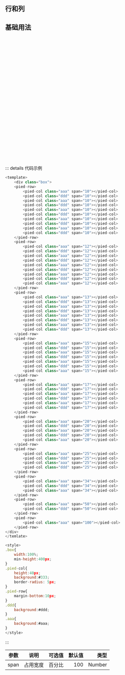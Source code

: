## 行和列

## 基础用法

<div class="box">
    <pied-row>
        <pied-col class="aaa" :span="10"></pied-col>
        <pied-col class="ddd" :span="10"></pied-col>
        <pied-col class="aaa" :span="10"></pied-col>
        <pied-col class="ddd" :span="10"></pied-col>
        <pied-col class="aaa" :span="10"></pied-col>
        <pied-col class="ddd" :span="10"></pied-col>
        <pied-col class="aaa" :span="10"></pied-col>
        <pied-col class="ddd" :span="10"></pied-col>
        <pied-col class="aaa" :span="10"></pied-col>
        <pied-col class="ddd" :span="10"></pied-col>
    </pied-row>
    <pied-row>
        <pied-col class="aaa" :span="12"></pied-col>
        <pied-col class="ddd" :span="12"></pied-col>
        <pied-col class="aaa" :span="12"></pied-col>
        <pied-col class="ddd" :span="12"></pied-col>
        <pied-col class="aaa" :span="12"></pied-col>
        <pied-col class="ddd" :span="12"></pied-col>
        <pied-col class="aaa" :span="12"></pied-col>
        <pied-col class="ddd" :span="12"></pied-col>
        <pied-col class="aaa" :span="12"></pied-col>
    </pied-row>
    <pied-row>
        <pied-col class="aaa" :span="13"></pied-col>
        <pied-col class="ddd" :span="13"></pied-col>
        <pied-col class="aaa" :span="13"></pied-col>
        <pied-col class="ddd" :span="13"></pied-col>
        <pied-col class="aaa" :span="13"></pied-col>
        <pied-col class="ddd" :span="13"></pied-col>
        <pied-col class="aaa" :span="13"></pied-col>
        <pied-col class="ddd" :span="13"></pied-col>
    </pied-row>
    <pied-row>
        <pied-col class="aaa" :span="15"></pied-col>
        <pied-col class="ddd" :span="15"></pied-col>
        <pied-col class="aaa" :span="15"></pied-col>
        <pied-col class="ddd" :span="15"></pied-col>
        <pied-col class="aaa" :span="15"></pied-col>
        <pied-col class="ddd" :span="15"></pied-col>
        <pied-col class="aaa" :span="15"></pied-col>
    </pied-row>
    <pied-row>
        <pied-col class="aaa" :span="17"></pied-col>
        <pied-col class="ddd" :span="17"></pied-col>
        <pied-col class="aaa" :span="17"></pied-col>
        <pied-col class="ddd" :span="17"></pied-col>
        <pied-col class="aaa" :span="17"></pied-col>
        <pied-col class="ddd" :span="17"></pied-col>
    </pied-row>
    <pied-row>
        <pied-col class="aaa" :span="20"></pied-col>
        <pied-col class="ddd" :span="20"></pied-col>
        <pied-col class="aaa" :span="20"></pied-col>
        <pied-col class="ddd" :span="20"></pied-col>
        <pied-col class="aaa" :span="20"></pied-col>
    </pied-row>
    <pied-row>
        <pied-col class="aaa" :span="25"></pied-col>
        <pied-col class="ddd" :span="25"></pied-col>
        <pied-col class="aaa" :span="25"></pied-col>
        <pied-col class="ddd" :span="25"></pied-col>
    </pied-row>
    <pied-row>
        <pied-col class="aaa" :span="34"></pied-col>
        <pied-col class="ddd" :span="34"></pied-col>
        <pied-col class="aaa" :span="34"></pied-col>
    </pied-row>
    <pied-row>
        <pied-col class="aaa" :span="50"></pied-col>
        <pied-col class="ddd" :span="50"></pied-col>
    </pied-row>
    <pied-row>
        <pied-col class="aaa" :span="100"></pied-col>
    </pied-row>
</div>

::: details 代码示例
```js
<template>
    <div class="box">
    <pied-row>
        <pied-col class="aaa" span="10"></pied-col>
        <pied-col class="ddd" span="10"></pied-col>
        <pied-col class="aaa" span="10"></pied-col>
        <pied-col class="ddd" span="10"></pied-col>
        <pied-col class="aaa" span="10"></pied-col>
        <pied-col class="ddd" span="10"></pied-col>
        <pied-col class="aaa" span="10"></pied-col>
        <pied-col class="ddd" span="10"></pied-col>
        <pied-col class="aaa" span="10"></pied-col>
        <pied-col class="ddd" span="10"></pied-col>
    </pied-row>
    <pied-row>
        <pied-col class="aaa" span="12"></pied-col>
        <pied-col class="ddd" span="12"></pied-col>
        <pied-col class="aaa" span="12"></pied-col>
        <pied-col class="ddd" span="12"></pied-col>
        <pied-col class="aaa" span="12"></pied-col>
        <pied-col class="ddd" span="12"></pied-col>
        <pied-col class="aaa" span="12"></pied-col>
        <pied-col class="ddd" span="12"></pied-col>
        <pied-col class="aaa" span="12"></pied-col>
    </pied-row>
    <pied-row>
        <pied-col class="aaa" span="13"></pied-col>
        <pied-col class="ddd" span="13"></pied-col>
        <pied-col class="aaa" span="13"></pied-col>
        <pied-col class="ddd" span="13"></pied-col>
        <pied-col class="aaa" span="13"></pied-col>
        <pied-col class="ddd" span="13"></pied-col>
        <pied-col class="aaa" span="13"></pied-col>
        <pied-col class="ddd" span="13"></pied-col>
    </pied-row>
    <pied-row>
        <pied-col class="aaa" span="15"></pied-col>
        <pied-col class="ddd" span="15"></pied-col>
        <pied-col class="aaa" span="15"></pied-col>
        <pied-col class="ddd" span="15"></pied-col>
        <pied-col class="aaa" span="15"></pied-col>
        <pied-col class="ddd" span="15"></pied-col>
        <pied-col class="aaa" span="15"></pied-col>
    </pied-row>
    <pied-row>
        <pied-col class="aaa" span="17"></pied-col>
        <pied-col class="ddd" span="17"></pied-col>
        <pied-col class="aaa" span="17"></pied-col>
        <pied-col class="ddd" span="17"></pied-col>
        <pied-col class="aaa" span="17"></pied-col>
        <pied-col class="ddd" span="17"></pied-col>
    </pied-row>
    <pied-row>
        <pied-col class="aaa" span="20"></pied-col>
        <pied-col class="ddd" span="20"></pied-col>
        <pied-col class="aaa" span="20"></pied-col>
        <pied-col class="ddd" span="20"></pied-col>
        <pied-col class="aaa" span="20"></pied-col>
    </pied-row>
    <pied-row>
        <pied-col class="aaa" span="25"></pied-col>
        <pied-col class="ddd" span="25"></pied-col>
        <pied-col class="aaa" span="25"></pied-col>
        <pied-col class="ddd" span="25"></pied-col>
    </pied-row>
    <pied-row>
        <pied-col class="aaa" span="34"></pied-col>
        <pied-col class="ddd" span="34"></pied-col>
        <pied-col class="aaa" span="34"></pied-col>
    </pied-row>
    <pied-row>
        <pied-col class="aaa" span="50"></pied-col>
        <pied-col class="ddd" span="50"></pied-col>
    </pied-row>
    <pied-row>
        <pied-col class="aaa" span="100"></pied-col>
    </pied-row>
</div>
</temlate>

<style>
.box{
    width:100%;
    min-height:400px;
}
.pied-col{
    height:40px;
    background:#333;
    border-radius: 5px;
}
.pied-row{
    margin-bottom:10px;
}
.ddd{
    background:#ddd;
}
.aaa{
    background:#aaa;
}
</style>
```
:::

| 参数          |      说明  |  可选值 | 默认值 | 类型 | 
| -------------| :-------------: | ----------: | -------------: |  ----------: | 
| span      |  占用宽度          | 百分比       | 100         |  Number | 

<script>

</script>

<style scoped>
.box{
    width:100%;
    min-height:400px;
}
.pied-col{
    height:40px;
    background:#333;
    border-radius: 5px;
}
.pied-row{
    margin-bottom:10px;
}
.ddd{
    background:#ddd;
}
.aaa{
    background:#aaa;
}
</style>
